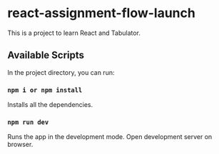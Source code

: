 # react-assignment-flow-launch

This is a project to learn React and Tabulator.

## Available Scripts

In the project directory, you can run:

### `npm i or npm install`

Installs all the dependencies.

### `npm run dev`

Runs the app in the development mode.
Open  development server on browser.
